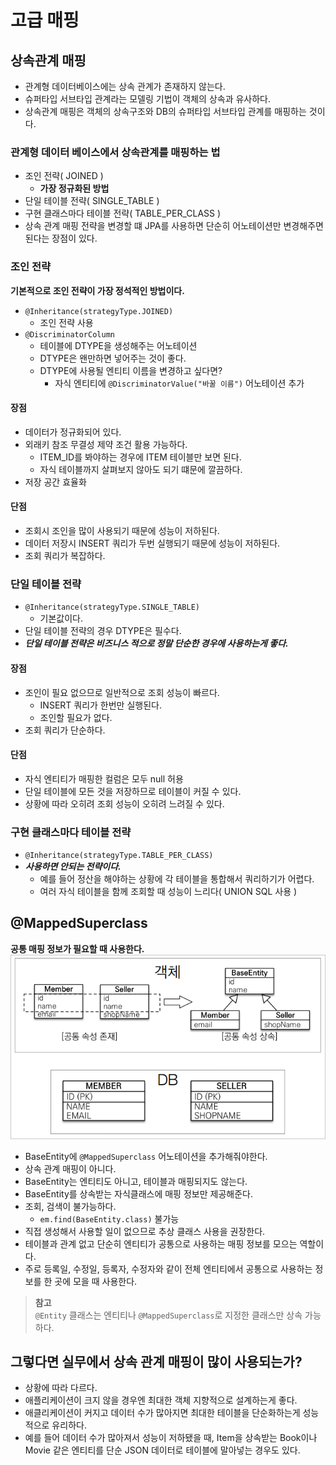 # 고급 매핑
## 상속관계 매핑
- 관계형 데이터베이스에는 상속 관계가 존재하지 않는다.
- 슈퍼타입 서브타입 관계라는 모델링 기법이 객체의 상속과 유사하다.
- 상속관계 매핑은 객체의 상속구조와 DB의 슈퍼타입 서브타입 관계를 매핑하는 것이다.

### 관계형 데이터 베이스에서 상속관계를 매핑하는 법
- 조인 전략( JOINED )
  - **가장 정규화된 방법**
- 단일 테이블 전략( SINGLE_TABLE )
- 구현 클래스마다 테이블 전략( TABLE_PER_CLASS )
- 상속 관계 매핑 전략을 변경할 떄 JPA를 사용하면 단순히 어노테이션만 변경해주면 된다는 장점이 있다.

### 조인 전략
**기본적으로 조인 전략이 가장 정석적인 방법이다.**
- `@Inheritance(strategyType.JOINED)`
  - 조인 전략 사용
- `@DiscriminatorColumn`
  - 테이블에 DTYPE을 생성해주는 어노테이션
  - DTYPE은 왠만하면 넣어주는 것이 좋다.
  - DTYPE에 사용될 엔티티 이름을 변경하고 싶다면?
    - 자식 엔티티에 `@DiscriminatorValue("바꿀 이름")` 어노테이션 추가

#### 장점
- 데이터가 정규화되어 있다.
- 외래키 참조 무결성 제약 조건 활용 가능하다.
  - ITEM_ID를 봐야하는 경우에 ITEM 테이블만 보면 된다.
  - 자식 테이블까지 살펴보지 않아도 되기 떄문에 깔끔하다.
- 저장 공간 효율화

#### 단점
- 조회시 조인을 많이 사용되기 때문에 성능이 저하된다.
- 데이터 저장시 INSERT 쿼리가 두번 실행되기 때문에 성능이 저하된다.
- 조회 쿼리가 복잡하다.

### 단일 테이블 전략
- `@Inheritance(strategyType.SINGLE_TABLE)`
  - 기본값이다.
- 단일 테이블 전략의 경우 DTYPE은 필수다.
- ***단일 테이블 전략은 비즈니스 적으로 정말 단순한 경우에 사용하는게 좋다.***

#### 장점
- 조인이 필요 없으므로 일반적으로 조회 성능이 빠르다.
  - INSERT 쿼리가 한번만 실행된다.
  - 조인할 필요가 없다.
- 조회 쿼리가 단순하다.

#### 단점
- 자식 엔티티가 매핑한 컬럼은 모두 null 허용
- 단일 테이블에 모든 것을 저장하므로 테이블이 커질 수 있다.
- 상황에 따라 오히려 조회 성능이 오히려 느려질 수 있다.

### 구현 클래스마다 테이블 전략
- `@Inheritance(strategyType.TABLE_PER_CLASS)`
- ***사용하면 안되는 전략이다.***
  - 예를 들어 정산을 해야하는 상황에 각 테이블을 통합해서 쿼리하기가 어렵다.
  - 여러 자식 테이블을 함께 조회할 때 성능이 느리다( UNION SQL 사용 )

## @MappedSuperclass
**공통 매핑 정보가 필요할 때 사용한다.**
![MappedSuperclass](../img/MappedSuperclass.png)
- BaseEntity에 `@MappedSuperclass` 어노테이션을 추가해줘야한다.
- 상속 관계 매핑이 아니다.
- BaseEntity는 엔티티도 아니고, 테이블과 매핑되지도 않는다.
- BaseEntity를 상속받는 자식클래스에 매핑 정보만 제공해준다.
- 조회, 검색이 불가능하다.
  - `em.find(BaseEntity.class)` 불가능
- 직접 생성해서 사용할 일이 없으므로 추상 클래스 사용을 권장한다.
- 테이블과 관계 없고 단순히 엔티티가 공통으로 사용하는 매핑 정보를 모으는 역할이다.
- 주로 등록일, 수정일, 등록자, 수정자와 같이 전체 엔티티에서 공통으로 사용하는 정보를 한 곳에 모을 때 사용한다.

> **참고** <br>
`@Entity` 클래스는 엔티티나 `@MappedSuperclass`로 지정한 클래스만 상속 가능하다.

## 그렇다면 실무에서 상속 관계 매핑이 많이 사용되는가?
- 상황에 따라 다르다.
- 애플리케이션이 크지 않을 경우엔 최대한 객체 지향적으로 설계하는게 좋다.
- 애클리케이션이 커지고 데이터 수가 많아지면 최대한 테이블을 단순화하는게 성능적으로 유리하다.
- 예를 들어 데이터 수가 많아져서 성능이 저하됐을 때, Item을 상속받는 Book이나 Movie 같은 엔티티를 단순 JSON 데이터로 테이블에 말아넣는 경우도 있다.


